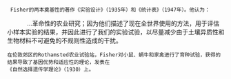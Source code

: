      Fisher的两本奠基性的著作《实验设计》（1935年）和《统计表》（1947年）。他认为：
   
    …革命性的农业研究；因为他们描述了现在全世界使用的方法，用于评估小样本实验的结果，并因此进行了我们的实验试验，以尽量减少由于土壤异质性和生物材料不可避免的不规则性造成的干扰。
    
    在伦敦郊区的Rothamsted农业试验站，Fisher对小鼠、蜗牛和家禽进行了育种试验，获得的结果导致了基因优势和适应性的理论，发表在       
    《自然选择遗传学理论》（1930）上。
